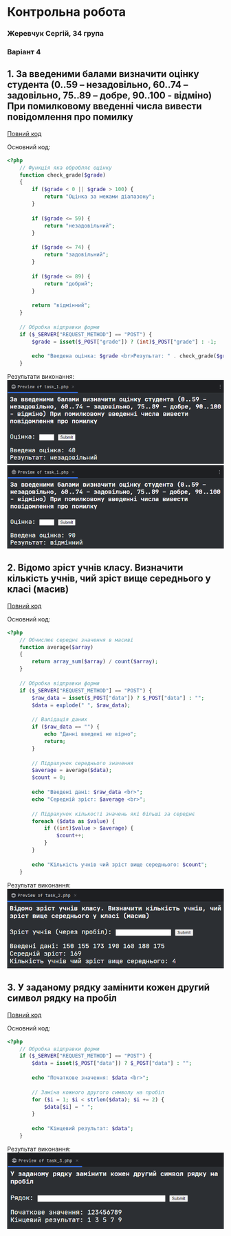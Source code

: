 # Контрольна робота
### Жеревчук Сергій, 34 група
### Варіант 4

## 1. За введеними балами визначити оцінку студента (0..59 – незадовільно, 60..74 – задовільно, 75..89 – добре, 90..100 - відміно) При помилковому введенні числа вивести повідомлення про помилку
[Повний код](/src/task_1.php)

Основний код:
```php
<?php
    // Функція яка обробляє оцінку
    function check_grade($grade)
    {
        if ($grade < 0 || $grade > 100) {
            return "Оцінка за межами діапазону";
        }
        
        if ($grade <= 59) {
            return "незадовільний";
        }
        
        if ($grade <= 74) {
            return "задовільний";
        }
        
        if ($grade <= 89) {
            return "добрий";
        }
        
        return "відмінний";
    }

    // Обробка відправки форми
    if ($_SERVER["REQUEST_METHOD"] == "POST") {
        $grade = isset($_POST["grade"]) ? (int)$_POST["grade"] : -1;
        
        echo "Введена оцінка: $grade <br>Результат: " . check_grade($grade);
    }
```

Результати виконання:
![](assets/task_1_1.png)
![](assets/task_1_2.png)


## 2. Відомо зріст учнів класу. Визначити кількість учнів, чий зріст вище середнього у класі (масив)
[Повний код](/src/task_2.php)

Основний код:
```php
<?php
    // Обчислює середнє значення в масиві
    function average($array)
    {
        return array_sum($array) / count($array);
    }
    
    // Обробка відправки форми
    if ($_SERVER["REQUEST_METHOD"] == "POST") {
        $raw_data = isset($_POST["data"]) ? $_POST["data"] : "";
        $data = explode(" ", $raw_data);

        // Валідація даних
        if ($raw_data == "") {
            echo "Данні введені не вірно";
            return;
        }

        // Підрахунок середнього значення
        $average = average($data);
        $count = 0;
        
        echo "Введені дані: $raw_data <br>";
        echo "Середній зріст: $average <br>";

        // Підрахунок кількості значень які більші за середнє
        foreach ($data as $value) {
            if ((int)$value > $average) {
                $count++;
            }
        }
        
        echo "Кількість учнів чий зріст вище середнього: $count";
    }
```

Результат виконання:
![](assets/task_2.png)


## 3. У заданому рядку замінити кожен другий символ рядку на пробіл
[Повний код](/src/task_3.php)

Основний код:
```php
<?php    
    // Обробка відправки форми
    if ($_SERVER["REQUEST_METHOD"] == "POST") {
        $data = isset($_POST["data"]) ? $_POST["data"] : "";
        
        echo "Початкове значення: $data <br>";
        
        // Заміна кожного другого символу на пробіл
        for ($i = 1; $i < strlen($data); $i += 2) {
            $data[$i] = " ";
        }
        
        echo "Кінцевий результат: $data";
    }
```

Результат виконання:
![](assets/task_3.png)
